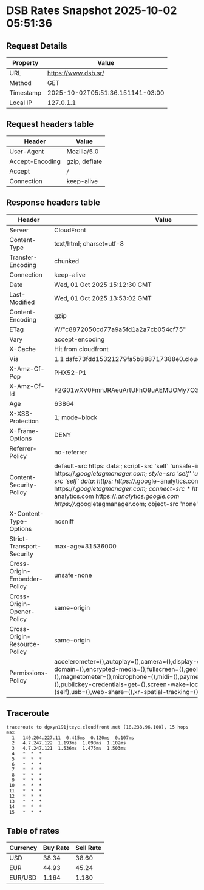 # DSB Rates Snapshot 2025-10-02 05:51:36
## Request Details

| Property | Value |
|----------|-------|
| URL | https://www.dsb.sr/ |
| Method | GET |
| Timestamp | 2025-10-02T05:51:36.151141-03:00 |
| Local IP | 127.0.1.1 |
    
## Request headers table

| Header | Value |
|--------|-------|
| User-Agent | Mozilla/5.0 |
| Accept-Encoding | gzip, deflate |
| Accept | */* |
| Connection | keep-alive |

    
## Response headers table
| Header | Value |
|--------|-------|
| Server | CloudFront |
| Content-Type | text/html; charset=utf-8 |
| Transfer-Encoding | chunked |
| Connection | keep-alive |
| Date | Wed, 01 Oct 2025 15:12:30 GMT |
| Last-Modified | Wed, 01 Oct 2025 13:53:02 GMT |
| Content-Encoding | gzip |
| ETag | W/"c8872050cd77a9a5fd1a2a7cb054cf75" |
| Vary | accept-encoding |
| X-Cache | Hit from cloudfront |
| Via | 1.1 dafc73fdd15321279fa5b888717388e0.cloudfront.net (CloudFront) |
| X-Amz-Cf-Pop | PHX52-P1 |
| X-Amz-Cf-Id | F2G01wXV0FmnJRAeuArtUFhO9uAEMUOMy7O3WUHvp_Jh3t6JBzcipQ== |
| Age | 63864 |
| X-XSS-Protection | 1; mode=block |
| X-Frame-Options | DENY |
| Referrer-Policy | no-referrer |
| Content-Security-Policy | default-src https: data:; script-src 'self' 'unsafe-inline' https://*.googletagmanager.com; style-src 'self' 'unsafe-inline' data:; img-src 'self' data: https: https://*.google-analytics.com https://*.googletagmanager.com; connect-src * https://*.google-analytics.com https://*.analytics.google.com https://*.googletagmanager.com; object-src 'none' |
| X-Content-Type-Options | nosniff |
| Strict-Transport-Security | max-age=31536000 |
| Cross-Origin-Embedder-Policy | unsafe-none |
| Cross-Origin-Opener-Policy | same-origin |
| Cross-Origin-Resource-Policy | same-origin |
| Permissions-Policy | accelerometer=(),autoplay=(),camera=(),display-capture=(),document-domain=(),encrypted-media=(),fullscreen=(),geolocation=(),gyroscope=(),magnetometer=(),microphone=(),midi=(),payment=(),picture-in-picture=(),publickey-credentials-get=(),screen-wake-lock=(),sync-xhr=(self),usb=(),web-share=(),xr-spatial-tracking=() |

## Traceroute 

```
traceroute to dgxyn191jteyc.cloudfront.net (18.238.96.100), 15 hops max
  1   140.204.227.11  0.415ms  0.120ms  0.107ms 
  2   4.7.247.122  1.193ms  1.098ms  1.102ms 
  3   4.7.247.121  1.536ms  1.475ms  1.503ms 
  4   *  *  * 
  5   *  *  * 
  6   *  *  * 
  7   *  *  * 
  8   *  *  * 
  9   *  *  * 
 10   *  *  * 
 11   *  *  * 
 12   *  *  * 
 13   *  *  * 
 14   *  *  * 
 15   *  *  * 

```


## Table of rates

| Currency | Buy Rate | Sell Rate |
|----------|----------|-----------|
| USD | 38.34 | 38.60 |
| EUR | 44.93 | 45.24 |
| EUR/USD | 1.164 | 1.180 |
